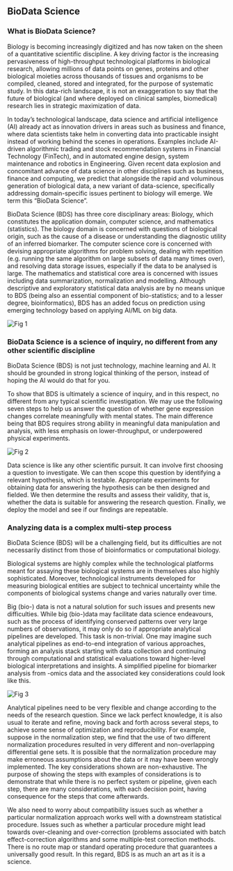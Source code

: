 ## BioData Science

### What is BioData Science?

Biology is becoming increasingly digitized and has now taken on the sheen of a quantitative scientific discipline. A key driving factor is the increasing pervasiveness of high-throughput technological platforms in biological research, allowing millions of data points on genes, proteins and other biological moieties across thousands of tissues and organisms to be compiled, cleaned, stored and integrated, for the purpose of systematic study. In this data-rich landscape, it is not an exaggeration to say that the future of biological (and where deployed on clinical samples, biomedical) research lies in strategic maximization of data.

In today’s technological landscape, data science and artificial intelligence (AI) already act as innovation drivers in areas such as business and finance, where data scientists take helm in converting data into practicable insight instead of working behind the scenes in operations. Examples include AI-driven algorithmic trading and stock recommendation systems in Financial Technology (FinTech), and in automated engine design, system maintenance and robotics in Engineering. Given recent data explosion and concomitant advance of data science in other disciplines such as business, finance and computing, we predict that alongside the rapid and voluminous generation of biological data, a new variant of data-science, specifically addressing domain-specific issues pertinent to biology will emerge. We term this “BioData Science”.

BioData Science (BDS) has three core disciplinary areas: Biology, which constitutes the application domain, computer science, and mathematics (statistics). The biology domain is concerned with questions of biological origin, such as the cause of a disease or understanding the diagnostic utility of an inferred biomarker. The computer science core is concerned with devising appropriate algorithms for problem solving, dealing with repetition (e.g. running the same algorithm on large subsets of data many times over), and resolving data storage issues, especially if the data to be analysed is large. The mathematics and statistical core area is concerned with issues including data summarization, normalization and modelling. Although descriptive and exploratory statistical data analysis are by no means unique to BDS (being also an essential component of bio-statistics; and to a lesser degree, bioinformatics), BDS has an added focus on prediction using emerging technology based on applying AI/ML on big data.

![Fig 1](https://gohwils.github.io/biodatascience/images/BDS_Fig_1.jpg)


### BioData Science is a science of inquiry, no different from any other scientific discipline
BioData Science (BDS) is not just technology, machine learning and AI. It should be grounded in strong logical thinking of the person, instead of hoping the AI would do that for you.

To show that BDS is ultimately a science of inquiry, and in this respect, no different from any typical scientific investigation. We may use the following seven steps to help us answer the question of whether gene expression changes correlate meaningfully with mental states. The main difference being that BDS requires strong ability in meaningful data manipulation and analysis, with less emphasis on lower-throughput, or underpowered physical experiments.

![Fig 2](https://gohwils.github.io/biodatascience/images/BDS_Fig_2.jpg)

Data science is like any other scientific pursuit. It can involve first choosing a question to investigate. We can then scope this question by identifying a relevant hypothesis, which is testable. Appropriate experiments for obtaining data for answering the hypothesis can be then designed and fielded. We then determine the results and assess their validity, that is, whether the data is suitable for answering the research question. Finally, we deploy the model and see if our findings are repeatable.


### Analyzing data is a complex multi-step process
BioData Science (BDS) will be a challenging field, but its difficulties are not necessarily distinct from those of bioinformatics or computational biology. 

Biological systems are highly complex while the technological platforms meant for assaying these biological systems are in themselves also highly sophisticated. Moreover, technological instruments developed for measuring biological entities are subject to technical uncertainty while the components of biological systems change and varies naturally over time. 

Big (bio-) data is not a natural solution for such issues and presents new difficulties. While big (bio-)data may facilitate data science endeavours, such as the process of identifying conserved patterns over very large numbers of observations, it may only do so if appropriate analytical pipelines are developed. This task is non-trivial. One may imagine such analytical pipelines as end-to-end integration of various approaches, forming an analysis stack starting with data collection and continuing through computational and statistical evaluations toward higher-level biological interpretations and insights. A simplified pipeline for biomarker analysis from -omics data and the associated key considerations could look like this.

![Fig 3](https://gohwils.github.io/biodatascience/images/BDS_Fig_3.jpeg)

Analytical pipelines need to be very flexible and change according to the needs of the research question. Since we lack perfect knowledge, it is also usual to iterate and refine, moving back and forth across several steps, to achieve some sense of optimization and reproducibility. For example, suppose in the normalization step, we find that the use of two different normalization procedures resulted in very different and non-overlapping differential gene sets. It is possible that the normalization procedure may make erroneous assumptions about the data or it may have been wrongly implemented. The key considerations shown are non-exhaustive. The purpose of showing the steps with examples of considerations is to demonstrate that while there is no perfect system or pipeline, given each step, there are many considerations, with each decision point, having consequence for the steps that come afterwards. 

We also need to worry about compatibility issues such as whether a particular normalization approach works well with a downstream statistical procedure. Issues such as whether a particular procedure might lead towards over-cleaning and over-correction (problems associated with batch effect-correction algorithms and some multiple-test correction methods. There is no route map or standard operating procedure that guarantees a universally good result. In this regard, BDS is as much an art as it is a science.
